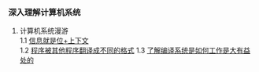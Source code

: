 ### 深入理解计算机系统
1. 计算机系统漫游  
    1.1 [信息就是位+上下文](./01/1.1.md)  
    1.2 [程序被其他程序翻译成不同的格式](./01/1.2.md)
    1.3 [了解编译系统是如何工作是大有益处的](./01/1.3.md)